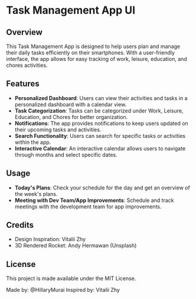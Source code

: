 # Task Management App UI

## Overview
This Task Management App is designed to help users plan and manage their daily tasks efficiently on their smartphones. With a user-friendly interface, the app allows for easy tracking of work, leisure, education, and chores activities.

## Features
- **Personalized Dashboard**: Users can view their activities and tasks in a personalized dashboard with a calendar view.
- **Task Categorization**: Tasks can be categorized under Work, Leisure, Education, and Chores for better organization.
- **Notifications**: The app provides notifications to keep users updated on their upcoming tasks and activities.
- **Search Functionality**: Users can search for specific tasks or activities within the app.
- **Interactive Calendar**: An interactive calendar allows users to navigate through months and select specific dates.

## Usage
- **Today's Plans**: Check your schedule for the day and get an overview of the week's plans.
- **Meeting with Dev Team/App Improvements**: Schedule and track meetings with the development team for app improvements.

## Credits
- Design Inspiration: Vitalii Zhy
- 3D Rendered Rocket: Andy Hermawan (Unsplash)

## License
This project is made available under the MIT License.


Made by: @HillaryMurai
Inspired by: Vitalii Zhy
